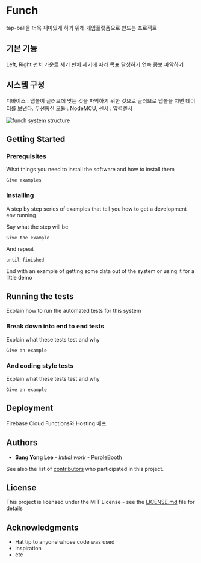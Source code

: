 # Funch
tap-ball을 더욱 재미있게 하기 위해 게임플랫폼으로 만드는 프로젝트

## 기본 기능
Left, Right 펀치 카운트 세기
펀치 세기에 따라 목표 달성하기
연속 콤보 파악하기

## 시스템 구성
디바이스 : 탭볼이 글러브에 맞는 것을 파악하기 위한 것으로 글러브로 탭볼을 치면 데이터를 보낸다. 
무선통신 모듈 : NodeMCU, 센서 : 압력센서

![funch system structure](https://github.com/forearth/funch/raw/img/funch_system.png)


## Getting Started


### Prerequisites

What things you need to install the software and how to install them

```
Give examples
```

### Installing

A step by step series of examples that tell you how to get a development env running

Say what the step will be

```
Give the example
```

And repeat

```
until finished
```

End with an example of getting some data out of the system or using it for a little demo

## Running the tests

Explain how to run the automated tests for this system

### Break down into end to end tests

Explain what these tests test and why

```
Give an example
```

### And coding style tests

Explain what these tests test and why

```
Give an example
```

## Deployment

Firebase Cloud Functions와 Hosting 배포

## Authors

* **Sang Yong Lee** - *Initial work* - [PurpleBooth](https://github.com/forearth/funch)

See also the list of [contributors](https://github.com/your/project/contributors) who participated in this project.

## License

This project is licensed under the MIT License - see the [LICENSE.md](LICENSE.md) file for details

## Acknowledgments

* Hat tip to anyone whose code was used
* Inspiration
* etc
